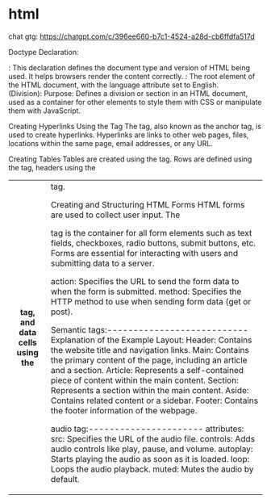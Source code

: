 # html
chat gtg:  https://chatgpt.com/c/396ee660-b7c1-4524-a28d-cb6ffdfa517d


Doctype Declaration:
<!DOCTYPE html>: This declaration defines the document type and version of HTML being used. It helps browsers render the content correctly.

<html lang="en">: The root element of the HTML document, with the language attribute set to English.



<div> (Division):
Purpose: Defines a division or section in an HTML document, used as a container for other elements to style them with CSS or manipulate them with JavaScript.


Creating Hyperlinks Using the <a> Tag
The <a> tag, also known as the anchor tag, is used to create hyperlinks. Hyperlinks are links to other web pages, files, locations within the same page, email addresses, or any URL.



Creating Tables
Tables are created using the <table> tag. Rows are defined using the <tr> tag, headers using the <th> tag, and data cells using the <td> tag.


Creating and Structuring HTML Forms
HTML forms are used to collect user input. The <form> tag is the container for all form elements such as text fields, checkboxes, radio buttons, submit buttons, etc. Forms are essential for interacting with users and submitting data to a server.
<form action="submit_form.php" method="post">
    <!-- Form elements go here -->
</form>
action: Specifies the URL to send the form data to when the form is submitted.
method: Specifies the HTTP method to use when sending form data (get or post).


Semantic tags:---------------------------
Explanation of the Example Layout:
Header: Contains the website title and navigation links.
Main: Contains the primary content of the page, including an article and a section.
Article: Represents a self-contained piece of content within the main content.
Section: Represents a section within the main content.
Aside: Contains related content or a sidebar.
Footer: Contains the footer information of the webpage.



audio tag:----------------------
attributes:
src: Specifies the URL of the audio file.
controls: Adds audio controls like play, pause, and volume.
autoplay: Starts playing the audio as soon as it is loaded.
loop: Loops the audio playback.
muted: Mutes the audio by default.